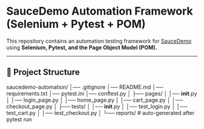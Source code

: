 # SauceDemo Automation Framework (Selenium + Pytest + POM)

This repository contains an automation testing framework for [SauceDemo](https://www.saucedemo.com/)  
using **Selenium, Pytest, and the Page Object Model (POM).**

---

## 📂 Project Structure
saucedemo-automation/
│── .gitignore
│── README.md
│── requirements.txt
│── pytest.ini
│── conftest.py
│
├── pages/
│   │── __init__.py
│   │── login_page.py
│   │── home_page.py
│   │── cart_page.py
│   │── checkout_page.py
│
├── tests/
│   │── __init__.py
│   │── test_login.py
│   │── test_cart.py
│   │── test_checkout.py
│
└── reports/        # auto-generated after pytest run

